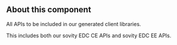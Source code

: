 <!--
    Copyright 2025 sovity GmbH

    Licensed under the Apache License, Version 2.0 (the "License");
    you may not use this file except in compliance with the License.
    You may obtain a copy of the License at

    https://www.apache.org/licenses/LICENSE-2.0

    Unless required by applicable law or agreed to in writing, software
    distributed under the License is distributed on an "AS IS" BASIS,
    WITHOUT WARRANTIES OR CONDITIONS OF ANY KIND, either express or implied.
    See the License for the specific language governing permissions and
    limitations under the License.

    SPDX-License-Identifier: Apache-2.0

    Contributors:
        sovity - init and continued development
-->
## About this component

All APIs to be included in our generated client libraries.

This includes both our sovity EDC CE APIs and sovity EDC EE APIs.
